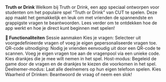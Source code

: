 **Truth or Drink**
Welkom bij Truth or Drink, een app speciaal ontworpen voor studenten om het populaire spel “Truth or Drink” van CUT te spelen. Deze app maakt het gemakkelijk en leuk om met vrienden de spannendste en grappigste vragen te beantwoorden. Lees verder om te ontdekken hoe de app werkt en hoe je direct kunt beginnen met spelen!

**📱 Functionaliteiten**
Sessie aanmaken
Kies je vragen: Selecteer uit voorgedefinieerde vragen of voeg je eigen gepersonaliseerde vragen toe.
QR-code uitnodiging: Nodig je vrienden eenvoudig uit door een QR-code te scannen.
Voeg je eigen vragen toe aan de vragenpool via een unieke code.
Kies drankjes die je mee wilt nemen in het spel.
Host-modus: Begeleid de game door de vragen en de drankjes te kiezen die voorkomen in het spel.
Deelnemer-modus: Laat alle deelnemers op hun eigen telefoon spelen.
Kies Waarheid of Drinken: Beantwoord de vraag of neem een slok!
